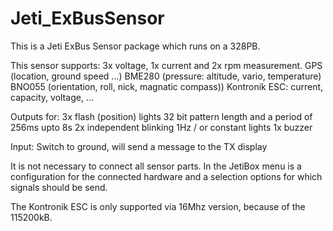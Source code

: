 # Jeti_ExBusSensor
This is a Jeti ExBus Sensor package which runs on a 328PB. 

This sensor supports:
3x voltage, 1x current and 2x rpm measurement. 
GPS (location, ground speed ...)
BME280 (pressure: altitude, vario, temperature)
BNO055 (orientation, roll, nick, magnatic compass))
Kontronik ESC: current, capacity, voltage, ...

Outputs for:
3x flash (position) lights 32 bit pattern length and a period of 256ms upto 8s
2x independent blinking 1Hz / or constant lights
1x buzzer

Input:
Switch to ground, will send a message to the TX display

It is not necessary to connect all sensor parts. 
In the JetiBox menu is a configuration for the connected hardware and a selection options for which signals should be send.

The Kontronik ESC is only supported via 16Mhz version, because of the 115200kB.
